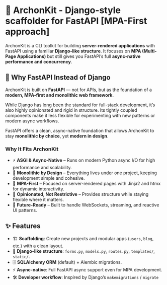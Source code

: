 # 👑 **ArchonKit** - Django-style scaffolder  for FastAPI [MPA-First approach]

ArchonKit is a CLI toolkit for building **server-rendered applications** with FastAPI using a familiar **Django-like structure**. It focuses on **MPA (Multi-Page Applications)** but still gives you FastAPI’s full **async-native performance and concurrency**.

## 🧠 Why FastAPI Instead of Django
ArchonKit is built on **FastAPI** — not for APIs, but as the foundation of a **modern, MPA-first and monolithic web framework**.

While Django has long been the standard for full-stack development, it’s also highly opinionated and rigid in structure. Its tightly coupled components make it less flexible for experimenting with new patterns or modern async workflows.  

FastAPI offers a clean, async-native foundation that allows ArchonKit to stay **monolithic by choice**, yet **modern in design**.

### Why It Fits ArchonKit
- ⚡ **ASGI & Async-Native** – Runs on modern Python async I/O for high performance and scalability.  
- 🧩 **Monolithic by Design** – Everything lives under one project, keeping development simple and cohesive.  
- 🧠 **MPA-First** – Focused on server-rendered pages with Jinja2 and htmx for dynamic interactivity.  
- 🧱 **Opinionated, Not Restrictive** – Provides structure while staying flexible where it matters.  
- 🔮 **Future-Ready** – Built to handle WebSockets, streaming, and reactive UI patterns.

## ✨ Features

- 🏗️ **Scaffolding**: Create new projects and modular apps (`users`, `blog`, etc.) with a clean layout.
- 📂 **Django-like structure**: `forms.py`, `models.py`, `routes.py`, `templates/`, `static/`.
- 🗄️ **SQLAlchemy ORM** (default) + Alembic migrations.
- ⚡ **Async-native**: Full FastAPI async support even for MPA development.
- 🛠️ **Developer workflow**: Inspired by Django’s `makemigrations` / `migrate`
